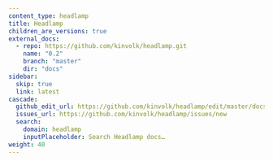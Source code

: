 ```yaml
---
content_type: headlamp
title: Headlamp
children_are_versions: true
external_docs:
  - repo: https://github.com/kinvolk/headlamp.git
    name: "0.2"
    branch: "master"
    dir: "docs"
sidebar:
  skip: true
  link: latest
cascade:
  github_edit_url: https://github.com/kinvolk/headlamp/edit/master/docs
  issues_url: https://github.com/kinvolk/headlamp/issues/new
  search:
    domain: headlamp
    inputPlaceholder: Search Headlamp docs…
weight: 40
---
```

